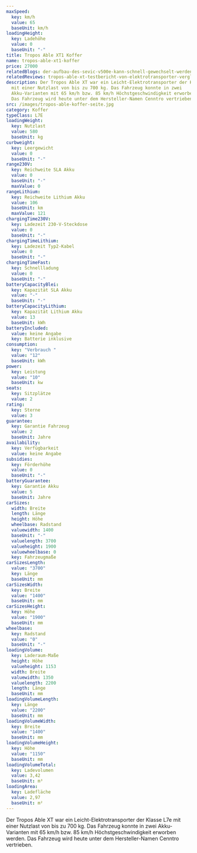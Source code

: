 ```yaml
---
maxSpeed:
  key: km/h
  value: 65
  baseUnit: km/h
loadingHeight:
  key: Ladehöhe
  value: 0
  baseUnit: "-"
title: Tropos Able XT1 Koffer
name: tropos-able-xt1-koffer
price: 27000
relatedBlogs: der-aufbau-des-sevic-v500e-kann-schnell-gewechselt-werden
relatedReviews: tropos-able-xt-testbericht-von-elektrotransporter-vergleich
description: Der Tropos Able XT war ein Leicht-Elektrotransporter der Klasse L7e
  mit einer Nutzlast von bis zu 700 kg. Das Fahrzeug konnte in zwei
  Akku-Varianten mit 65 km/h bzw. 85 km/h Höchstgeschwindigkeit erworben werden.
  Das Fahrzeug wird heute unter dem Hersteller-Namen Cenntro vertrieben.
src: /images/tropos-able-koffer-seite.jpg
category: Koffer
typeClass: L7E
loadingWeight:
  key: Nutzlast
  value: 580
  baseUnit: kg
curbweight:
  key: Leergewicht
  value: 0
  baseUnit: "-"
range230V:
  key: Reichweite SLA Akku
  value: 0
  baseUnit: "-"
  maxValue: 0
rangeLithium:
  key: Reichweite Lithium Akku
  value: 106
  baseUnit: km
  maxValue: 121
chargingTime230V:
  key: Ladezeit 230-V-Steckdose
  value: 0
  baseUnit: "-"
chargingTimeLithium:
  key: Ladezeit Typ2-Kabel
  value: 0
  baseUnit: "-"
chargingTimeFast:
  key: Schnellladung
  value: 0
  baseUnit: "-"
batteryCapacityBlei:
  key: Kapazität SLA Akku
  value: "-"
  baseUnit: "-"
batteryCapacityLithium:
  key: Kapazität Lithium Akku
  value: 13
  baseUnit: kWh
batteryIncluded:
  value: keine Angabe
  key: Batterie inklusive
consumption:
  key: "Verbrauch "
  value: "12"
  baseUnit: kWh
power:
  key: Leistung
  value: "10"
  baseUnit: kw
seats:
  key: Sitzplätze
  value: 2
rating:
  key: Sterne
  value: 3
guarantee:
  key: Garantie Fahrzeug
  value: 2
  baseUnit: Jahre
availability:
  key: Verfügbarkeit
  value: keine Angabe
subsidies:
  key: Förderhöhe
  value: 0
  baseUnit: "-"
batteryGuarantee:
  key: Garantie Akku
  value: 5
  baseUnit: Jahre
carSizes:
  width: Breite
  length: Länge
  height: Höhe
  wheelbase: Radstand
  valuewidth: 1400
  baseUnit: "-"
  valuelength: 3700
  valueheight: 1900
  valuewheelbase: 0
  key: Fahrzeugmaße
carSizesLength:
  value: "3700"
  key: Länge
  baseUnit: mm
carSizesWidth:
  key: Breite
  value: "1400"
  baseUnit: mm
carSizesHeight:
  key: Höhe
  value: "1900"
  baseUnit: mm
wheelbase:
  key: Radstand
  value: "0"
  baseUnit: "-"
loadingVolume:
  key: Laderaum-Maße
  height: Höhe
  valueheight: 1153
  width: Breite
  valuewidth: 1350
  valuelength: 2200
  length: Länge
  baseUnit: mm
loadingVolumeLength:
  key: Länge
  value: "2200"
  baseUnit: mm
loadingVolumeWidth:
  key: Breite
  value: "1400"
  baseUnit: mm
loadingVolumeHeight:
  key: Höhe
  value: "1150"
  baseUnit: mm
loadingVolumeTotal:
  key: Ladevolumen
  value: 3,42
  baseUnit: m³
loadingArea:
  key: Ladefläche
  value: 2,97
  baseUnit: m²
---
```

Der Tropos Able XT war ein Leicht-Elektrotransporter der Klasse L7e mit einer Nutzlast von bis zu 700 kg. Das Fahrzeug konnte in zwei Akku-Varianten mit 65 km/h bzw. 85 km/h Höchstgeschwindigkeit erworben werden. Das Fahrzeug wird heute unter dem Hersteller-Namen Cenntro vertrieben.